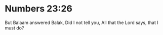 # Numbers 23:26

But Balaam answered Balak, Did I not tell you, All that the Lord says, that I must do?
